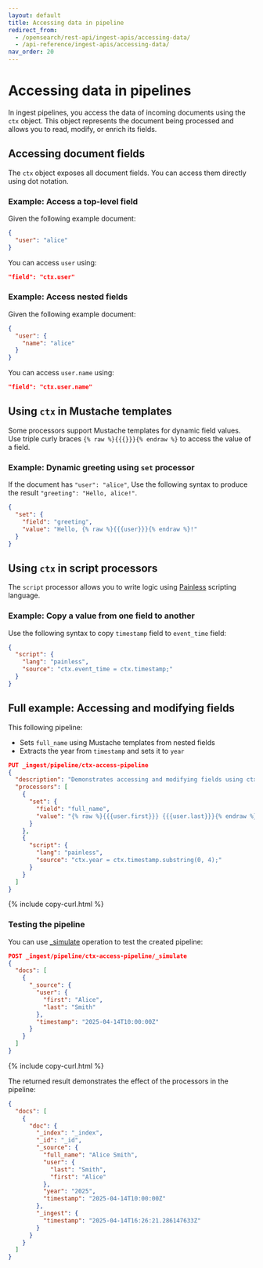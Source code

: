 ```yaml
---
layout: default
title: Accessing data in pipeline
redirect_from:
  - /opensearch/rest-api/ingest-apis/accessing-data/
  - /api-reference/ingest-apis/accessing-data/
nav_order: 20
---
```


# Accessing data in pipelines

In ingest pipelines, you access the data of incoming documents using the `ctx` object. This object represents the document being processed and allows you to read, modify, or enrich its fields.

## Accessing document fields

The `ctx` object exposes all document fields. You can access them directly using dot notation.

### Example: Access a top-level field

Given the following example document:

```json
{
  "user": "alice"
}
```

You can access `user` using:

```json
"field": "ctx.user"
```

### Example: Access nested fields

Given the following example document:

```json
{
  "user": {
    "name": "alice"
  }
}
```

You can access `user.name` using:

```json
"field": "ctx.user.name"
```

## Using `ctx` in Mustache templates

Some processors support Mustache templates for dynamic field values. Use triple curly braces `{% raw %}{{{}}}{% endraw %}` to access the value of a field.

### Example: Dynamic greeting using `set` processor

If the document has `"user": "alice"`, Use the following syntax to produce the result `"greeting": "Hello, alice!"`.

```json
{
  "set": {
    "field": "greeting",
    "value": "Hello, {% raw %}{{{user}}}{% endraw %}!"
  }
}
```

## Using `ctx` in script processors

The `script` processor allows you to write logic using [Painless]({{site.url}}{{site.baseurl}}/api-reference/script-apis/exec-script/) scripting language.

### Example: Copy a value from one field to another

Use the following syntax to copy `timestamp` field to `event_time` field:

```json
{
  "script": {
    "lang": "painless",
    "source": "ctx.event_time = ctx.timestamp;"
  }
}
```

## Full example: Accessing and modifying fields

This following pipeline:
- Sets `full_name` using Mustache templates from nested fields
- Extracts the year from `timestamp` and sets it to `year`

```json
PUT _ingest/pipeline/ctx-access-pipeline
{
  "description": "Demonstrates accessing and modifying fields using ctx",
  "processors": [
    {
      "set": {
        "field": "full_name",
        "value": "{% raw %}{{{user.first}}} {{{user.last}}}{% endraw %}"
      }
    },
    {
      "script": {
        "lang": "painless",
        "source": "ctx.year = ctx.timestamp.substring(0, 4);"
      }
    }
  ]
}
```
{% include copy-curl.html %}

### Testing the pipeline

You can use [_simulate]({{site.url}}{{site.baseurl}}/ingest-pipelines/simulate-ingest/) operation to test the created pipeline:

```json
POST _ingest/pipeline/ctx-access-pipeline/_simulate
{
  "docs": [
    {
      "_source": {
        "user": {
          "first": "Alice",
          "last": "Smith"
        },
        "timestamp": "2025-04-14T10:00:00Z"
      }
    }
  ]
}
```
{% include copy-curl.html %}

The returned result demonstrates the effect of the processors in the pipeline:

```json
{
  "docs": [
    {
      "doc": {
        "_index": "_index",
        "_id": "_id",
        "_source": {
          "full_name": "Alice Smith",
          "user": {
            "last": "Smith",
            "first": "Alice"
          },
          "year": "2025",
          "timestamp": "2025-04-14T10:00:00Z"
        },
        "_ingest": {
          "timestamp": "2025-04-14T16:26:21.286147633Z"
        }
      }
    }
  ]
}
```
